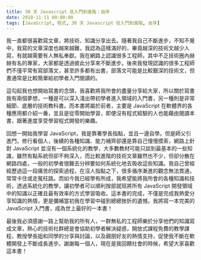 ```yaml
---
title: 30 天 Javascript 從入門到進階：自序
date: 2018-11-11 00:00:00
tags: [JavaScript, 程式, 30 天 Javascript 從入門到進階, 自序]
---
```


我一直都很喜歡寫文章，將技術、知識分享出去。隨著我自己不斷進步，不知不覺中，我寫的文章深度也越來越難，我認為這樣滿好的，畢竟越深的技術文越少人寫，有就越需要有人無私奉獻。我在網路上認識很多工程師，其中不乏技術圈內赫赫有名的專家，大家都是透過彼此分享來不斷進步。後來我發現認識的很多工程師們不僅平常有寫部落文，甚至許多都有出書，部落文可能是比較艱深的技術文，但書通常是比較簡單給初學者入門閱讀的。

這勾起我也想開始寫書的念頭，我喜歡將我所會的盡量分享給大家，所以關於寫書我有兩個夢想，一種是可以深入淺出帶初學者進入領域的入門書，另一種則是非常細節、底層的技術教科書。而本書將屬於前者，主要是 JavaScript 在軟體界的各種應用都介紹一番，並且是從零開始學習，即便沒有程式經驗的人也能藉由閱讀本書，跟著進度享受學習程式開發的樂趣。

回想一開始我學習 JavaScript，我是靠著學長指點，並且一邊自學。但是師父引進門，修行看個人，後續的各種知識、能力補齊卻還是靠自己慢慢摸索，網路上針對 JavaScript 並沒有一個系統化的教學，大多數教材可能只談到最基本的一些知識，雖然有點系統但卻不夠深入，而比較進階的技術文章雖然也不少，但卻分散在網路四處，一般的初學者很難去分辨要如何系統化地去吸收這些知識。我自己曾經經歷過這一段痛苦的探索過程，在沒人指點之下，很多循序漸進的觀念無法貫通，常常卡住或走冤枉路。而如今我已經學有所成，我希望能將我所會的各種知識和技術，透過系統化的教學，讓初學者可以順利按部就班將所有 JavaScript 開發領域中的知識以正確且最有效率的方式學習吸收。這本書的完成，不僅是完成我熱愛分享知識的熱情，更是彌補當初我在學習中碰到總總挫折的遺憾。我將寫一本完美的 JavaScript 入門書，成為世上最好的一本書！

最後我必須感謝一路上幫助我的所有人，一群無私的工程師樂於分享他們的知識寫成文章，熱心的技術社群總是會協助初學者解決疑惑，開放式課程免費的教學課程，教授學長姐和同學的分享與討論，以及親朋好友的熱情支持，促使我不斷在軟體開發上不斷成長進步。謝謝每一個人，現在是我回饋社會的時候，希望大家喜歡這本書！
